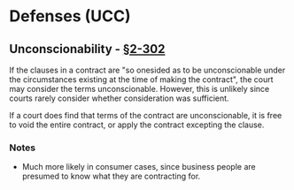# Defenses (UCC)

## Unconscionability - [§2-302][2-302]
If the clauses in a contract are "so onesided as to be unconscionable under the circumstances existing at the time of making the contract", the court may consider the terms unconscionable.  However, this is unlikely since courts rarely consider whether consideration was sufficient.

If a court does find that terms of the contract are unconscionable, it is free to void the entire contract, or apply the contract excepting the clause.

### Notes
- Much more likely in consumer cases, since business people are presumed to know what they are contracting for.




[2-302]: http://www.law.cornell.edu/ucc/2/article2.htm#s2-302
